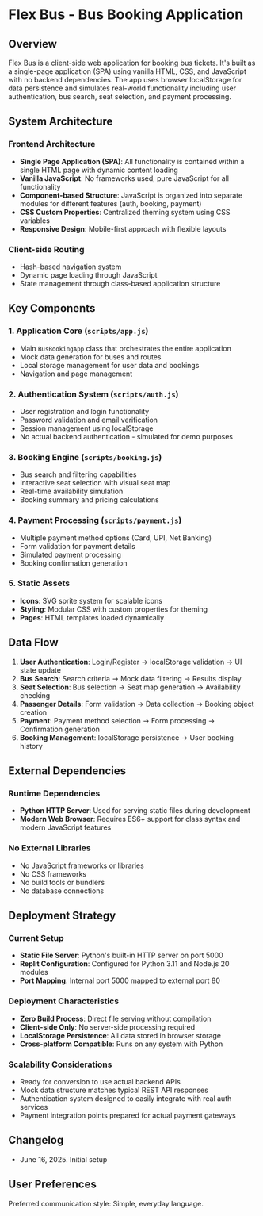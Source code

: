 # Flex Bus - Bus Booking Application

## Overview

Flex Bus is a client-side web application for booking bus tickets. It's built as a single-page application (SPA) using vanilla HTML, CSS, and JavaScript with no backend dependencies. The app uses browser localStorage for data persistence and simulates real-world functionality including user authentication, bus search, seat selection, and payment processing.

## System Architecture

### Frontend Architecture
- **Single Page Application (SPA)**: All functionality is contained within a single HTML page with dynamic content loading
- **Vanilla JavaScript**: No frameworks used, pure JavaScript for all functionality
- **Component-based Structure**: JavaScript is organized into separate modules for different features (auth, booking, payment)
- **CSS Custom Properties**: Centralized theming system using CSS variables
- **Responsive Design**: Mobile-first approach with flexible layouts

### Client-side Routing
- Hash-based navigation system
- Dynamic page loading through JavaScript
- State management through class-based application structure

## Key Components

### 1. Application Core (`scripts/app.js`)
- Main `BusBookingApp` class that orchestrates the entire application
- Mock data generation for buses and routes
- Local storage management for user data and bookings
- Navigation and page management

### 2. Authentication System (`scripts/auth.js`)
- User registration and login functionality
- Password validation and email verification
- Session management using localStorage
- No actual backend authentication - simulated for demo purposes

### 3. Booking Engine (`scripts/booking.js`)
- Bus search and filtering capabilities
- Interactive seat selection with visual seat map
- Real-time availability simulation
- Booking summary and pricing calculations

### 4. Payment Processing (`scripts/payment.js`)
- Multiple payment method options (Card, UPI, Net Banking)
- Form validation for payment details
- Simulated payment processing
- Booking confirmation generation

### 5. Static Assets
- **Icons**: SVG sprite system for scalable icons
- **Styling**: Modular CSS with custom properties for theming
- **Pages**: HTML templates loaded dynamically

## Data Flow

1. **User Authentication**: Login/Register → localStorage validation → UI state update
2. **Bus Search**: Search criteria → Mock data filtering → Results display
3. **Seat Selection**: Bus selection → Seat map generation → Availability checking
4. **Passenger Details**: Form validation → Data collection → Booking object creation
5. **Payment**: Payment method selection → Form processing → Confirmation generation
6. **Booking Management**: localStorage persistence → User booking history

## External Dependencies

### Runtime Dependencies
- **Python HTTP Server**: Used for serving static files during development
- **Modern Web Browser**: Requires ES6+ support for class syntax and modern JavaScript features

### No External Libraries
- No JavaScript frameworks or libraries
- No CSS frameworks
- No build tools or bundlers
- No database connections

## Deployment Strategy

### Current Setup
- **Static File Server**: Python's built-in HTTP server on port 5000
- **Replit Configuration**: Configured for Python 3.11 and Node.js 20 modules
- **Port Mapping**: Internal port 5000 mapped to external port 80

### Deployment Characteristics
- **Zero Build Process**: Direct file serving without compilation
- **Client-side Only**: No server-side processing required
- **LocalStorage Persistence**: All data stored in browser storage
- **Cross-platform Compatible**: Runs on any system with Python

### Scalability Considerations
- Ready for conversion to use actual backend APIs
- Mock data structure matches typical REST API responses
- Authentication system designed to easily integrate with real auth services
- Payment integration points prepared for actual payment gateways

## Changelog
- June 16, 2025. Initial setup

## User Preferences

Preferred communication style: Simple, everyday language.